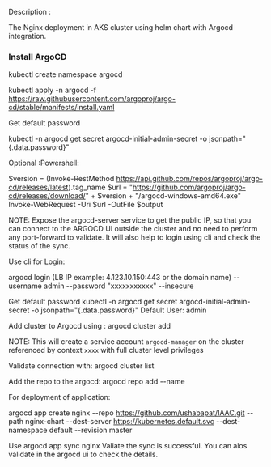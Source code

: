 Description :   

The Nginx deployment in AKS cluster using helm chart with Argocd integration. 



### Install ArgoCD

kubectl create namespace argocd


kubectl apply -n argocd -f https://raw.githubusercontent.com/argoproj/argo-cd/stable/manifests/install.yaml

Get default password

kubectl -n argocd get secret argocd-initial-admin-secret -o jsonpath="{.data.password}"


Optional :Powershell:

$version = (Invoke-RestMethod https://api.github.com/repos/argoproj/argo-cd/releases/latest).tag_name
$url = "https://github.com/argoproj/argo-cd/releases/download/" + $version + "/argocd-windows-amd64.exe"
Invoke-WebRequest -Uri $url -OutFile $output

NOTE: Expose the argocd-server service to get the public IP, so that you can connect to the ARGOCD UI outside the cluster and no need to perform any port-forward to validate. It will also help to login using cli and check the status of the sync.

Use cli for Login:

argocd login (LB IP example:  4.123.10.150:443 or the domain name) --username admin --password "xxxxxxxxxxx" --insecure 


Get default password
kubectl -n argocd get secret argocd-initial-admin-secret -o jsonpath="{.data.password}"
Default User: admin

Add cluster to Argocd using : argocd cluster add <current-conetxt>

NOTE: This will create a service account `argocd-manager` on the cluster referenced by context `xxxx` with full cluster level privileges


Validate connection with: argocd cluster list

Add the repo to the argocd:
argocd repo add <git repo url > --name <xxx>

For deployment of application:

argocd app create nginx   --repo https://github.com/ushabapat/IAAC.git   --path nginx-chart   --dest-server https://kubernetes.default.svc   --dest-namespace default --revision master

Use argocd app sync nginx
Valiate the sync is successful. You can alos validate in the argocd ui to check the details. 



